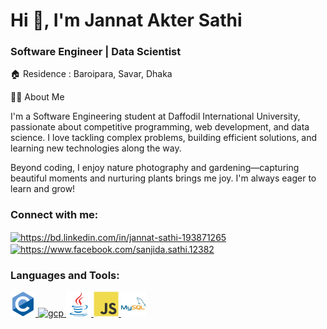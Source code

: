 <h1 align="left">Hi 👋, I'm Jannat Akter Sathi</h1>

<h3 align="left">Software Engineer | Data Scientist </h3>

🏠 Residence : Baroipara, Savar, Dhaka

👨‍🏫 About Me

I'm a Software Engineering student at Daffodil International University, passionate about competitive programming, web development, and data science. I love tackling complex problems, building efficient solutions, and learning new technologies along the way.

Beyond coding, I enjoy nature photography and gardening—capturing beautiful moments and nurturing plants brings me joy. I'm always eager to learn and grow!

<h3 align="left">Connect with me:</h3>
<p align="left">
<a href="https://bd.linkedin.com/in/jannat-sathi-193871265" target="blank"><img align="center" src="https://raw.githubusercontent.com/rahuldkjain/github-profile-readme-generator/master/src/images/icons/Social/linked-in-alt.svg" alt="https://bd.linkedin.com/in/jannat-sathi-193871265" height="30" width="40" /></a>
<a href="https://www.facebook.com/sanjida.sathi.12382" target="blank"><img align="center" src="https://raw.githubusercontent.com/rahuldkjain/github-profile-readme-generator/master/src/images/icons/Social/facebook.svg" alt="https://www.facebook.com/sanjida.sathi.12382" height="30" width="40" /></a>
</p>

<h3 align="left">Languages and Tools:</h3>
<p align="left"> <a href="https://www.cprogramming.com/" target="_blank" rel="noreferrer"> <img src="https://raw.githubusercontent.com/devicons/devicon/master/icons/c/c-original.svg" alt="c" width="40" height="40"/> </a> <a href="https://cloud.google.com" target="_blank" rel="noreferrer"> <img src="https://www.vectorlogo.zone/logos/google_cloud/google_cloud-icon.svg" alt="gcp" width="40" height="40"/> </a> <a href="https://www.java.com" target="_blank" rel="noreferrer"> <img src="https://raw.githubusercontent.com/devicons/devicon/master/icons/java/java-original.svg" alt="java" width="40" height="40"/> </a> <a href="https://developer.mozilla.org/en-US/docs/Web/JavaScript" target="_blank" rel="noreferrer"> <img src="https://raw.githubusercontent.com/devicons/devicon/master/icons/javascript/javascript-original.svg" alt="javascript" width="40" height="40"/> </a> <a href="https://www.mysql.com/" target="_blank" rel="noreferrer"> <img src="https://raw.githubusercontent.com/devicons/devicon/master/icons/mysql/mysql-original-wordmark.svg" alt="mysql" width="40" height="40"/> </a> </p>

